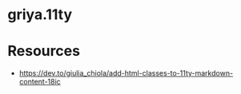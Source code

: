 # griya.11ty

# Resources

- https://dev.to/giulia_chiola/add-html-classes-to-11ty-markdown-content-18ic